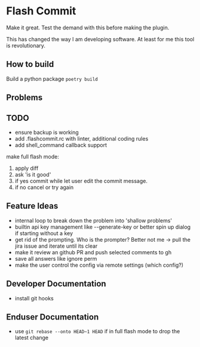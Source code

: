 # Flash Commit

Make it great.
Test the demand with this before making the plugin.

This has changed the way I am developing software.
At least for me this tool is revolutionary.

## How to build

Build a python package
```poetry build```

## Problems

## TODO

- ensure backup is working
- add .flashcommit.rc with linter, additional coding rules
- add shell_command callback support

make full flash mode:

1. apply diff
2. ask 'is it good'
3. if yes commit while let user edit the commit message.
4. if no cancel or try again

## Feature Ideas

- internal loop to break down the problem into 'shallow problems'
- builtin api key management like --generate-key or better spin up dialog if starting without a key
- get rid of the prompting. Who is the prompter? Better not me -> pull the jira issue and iterate until its clear
- make it review an github PR and push selected comments to gh
- save all answers like ignore perm
- make the user control the config via remote settings (which config?)

## Developer Documentation

- install git hooks

## Enduser Documentation

- use `git rebase --onto HEAD~1 HEAD` if in full flash mode to drop the latest change
